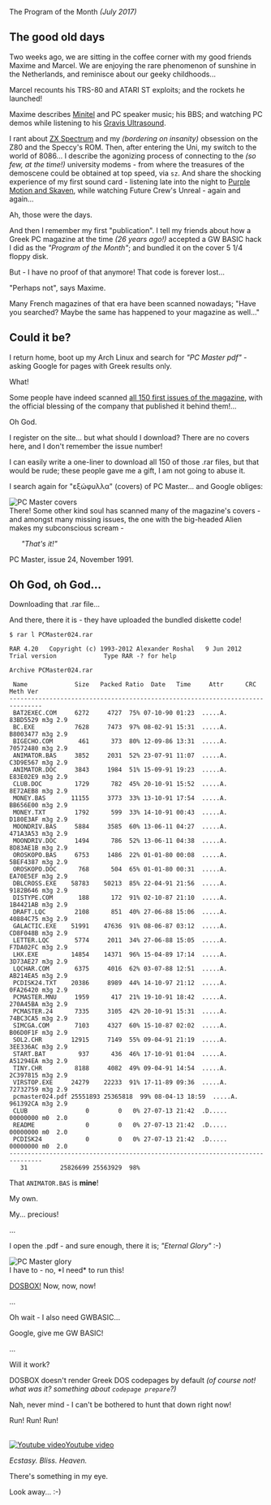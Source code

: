 The Program of the Month *(July 2017)*

## The good old days

Two weeks ago, we are sitting in the coffee corner with my good friends Maxime and Marcel.
We are enjoying the rare phenomenon of sunshine in the Netherlands, and reminisce about
our geeky childhoods...

Marcel recounts his TRS-80 and ATARI ST exploits; and the rockets he launched!

Maxime describes <a href="https://en.wikipedia.org/wiki/Minitel" target="_blank">Minitel</a>
and PC speaker music; his BBS; and watching PC demos while listening to his
<a href="https://en.wikipedia.org/wiki/Gravis_Ultrasound" target="_blank">Gravis Ultrasound</a>.

I rant about <a href="http://en.wikipedia.org/wiki/ZX_Spectrum#ZX_Spectrum_16K.2F48K"
target="_blank">ZX Spectrum</a> and my *(bordering on insanity)* obsession on the Z80
and the Speccy's ROM. Then, after entering the Uni, my switch to the world of 8086... 
I describe the agonizing process of connecting to the *(so few, at the
time!)* university modems - from where the treasures of the demoscene could be
obtained at top speed, via `sz`. And share the shocking experience of my first
sound card - listening late into the night to
<a href="https://www.youtube.com/watch?v=9qFQBcsUOWc&index=7&list=RDDmhtc5S4atU"
target="_blank">Purple Motion and Skaven</a>, while watching Future Crew's Unreal - again
and again...

Ah, those were the days.

And then I remember my first "publication". I tell my friends about how
a Greek PC magazine at the time *(26 years ago!)* accepted a GW BASIC hack 
I did as the *"Program of the Month"*; and bundled it on the cover 5 1/4 floppy
disk.

But - I have no proof of that anymore! That code is forever lost...

"Perhaps not", says Maxime.

Many French magazines of that era have been scanned nowadays; "Have you searched?
Maybe the same has happened to your magazine as well..."

## Could it be?

I return home, boot up my Arch Linux and search for *"PC Master pdf"* - asking
Google for pages with Greek results only.

What!

Some people have indeed scanned <a href="https://web.archive.org/web/20160611031312/http://www.iamretro.gr/pc-master/"
target="_blank">all 150 first issues of the magazine</a>, with the official blessing
of the company that published it behind them!...

Oh God. 

I register on the site... but what should I download? There are no covers here,
and I don't remember the issue number!

I can easily write a one-liner to download all 150 of those .rar files,
but that would be rude; these people gave me a gift, I am not going to abuse it.

I search again for "εξώφυλλα" (covers) of PC Master... and Google obliges:

<img src="covers.png" alt="PC Master covers">

<br>
There! Some other kind soul has scanned many of the magazine's covers - and amongst
many missing issues, the one with the big-headed Alien makes my subconscious scream -

&nbsp;&nbsp;&nbsp;&nbsp;&nbsp; *"That's it!"*

PC Master, issue 24, November 1991.

## Oh God, oh God...

Downloading that .rar file...

And there, there it is - they have uploaded the bundled diskette code!

    $ rar l PCMaster024.rar 
    
    RAR 4.20   Copyright (c) 1993-2012 Alexander Roshal   9 Jun 2012
    Trial version             Type RAR -? for help
    
    Archive PCMaster024.rar
    
     Name             Size   Packed Ratio  Date   Time     Attr      CRC   Meth Ver
    -------------------------------------------------------------------------------
     BAT2EXEC.COM     6272     4727  75% 07-10-90 01:23  .....A.   83BD5529 m3g 2.9
     BC.EXE           7628     7473  97% 08-02-91 15:31  .....A.   B8003477 m3g 2.9
     BIGECHO.COM       461      373  80% 12-09-86 13:31  .....A.   70572480 m3g 2.9
     ANIMATOR.BAS     3852     2031  52% 23-07-91 11:07  .....A.   C3D9E567 m3g 2.9
     ANIMATOR.DOC     3843     1984  51% 15-09-91 19:23  .....A.   E83E02E9 m3g 2.9
     CLUB.DOC         1729      782  45% 20-10-91 15:52  .....A.   8E72AEB8 m3g 2.9
     MONEY.BAS       11155     3773  33% 13-10-91 17:54  .....A.   BB656E00 m3g 2.9
     MONEY.TXT        1792      599  33% 14-10-91 00:43  .....A.   D180E3AF m3g 2.9
     MOONDRIV.BAS     5884     3585  60% 13-06-11 04:27  .....A.   471A3A53 m3g 2.9
     MOONDRIV.DOC     1494      786  52% 13-06-11 04:38  .....A.   8D83AE1B m3g 2.9
     OROSKOPO.BAS     6753     1486  22% 01-01-80 00:08  .....A.   5BEF4387 m3g 2.9
     OROSKOPO.DOC      768      504  65% 01-01-80 00:31  .....A.   EA70E5EF m3g 2.9
     DBLCROSS.EXE    58783    50213  85% 22-04-91 21:56  .....A.   9182B646 m3g 2.9
     DISTYPE.COM       188      172  91% 02-10-87 21:10  .....A.   1B4421AB m3g 2.9
     DRAFT.LQC        2108      851  40% 27-06-88 15:06  .....A.   40884C75 m3g 2.9
     GALACTIC.EXE    51991    47636  91% 08-06-87 03:12  .....A.   CD8F048B m3g 2.9
     LETTER.LQC       5774     2011  34% 27-06-88 15:05  .....A.   F7DA02FC m3g 2.9
     LHX.EXE         14854    14371  96% 15-04-89 17:14  .....A.   3D73AE27 m3g 2.9
     LQCHAR.COM       6375     4016  62% 03-07-88 12:51  .....A.   AB214EA5 m3g 2.9
     PCDISK24.TXT    20386     8989  44% 14-10-97 21:12  .....A.   0FA26420 m3g 2.9
     PCMASTER.MNU     1959      417  21% 19-10-91 18:42  .....A.   270A45BA m3g 2.9
     PCMASTER.24      7335     3105  42% 20-10-91 15:31  .....A.   74BC3CA5 m3g 2.9
     SIMCGA.COM       7103     4327  60% 15-10-87 02:02  .....A.   B06D0F1F m3g 2.9
     SOL2.CHR        12915     7149  55% 09-04-91 21:19  .....A.   3EE336AC m3g 2.9
     START.BAT         937      436  46% 17-10-91 01:04  .....A.   A51294EA m3g 2.9
     TINY.CHR         8188     4082  49% 09-04-91 14:54  .....A.   2C397815 m3g 2.9
     VIRSTOP.EXE     24279    22233  91% 17-11-89 09:36  .....A.   72732759 m3g 2.9
     pcmaster024.pdf 25551893 25365818  99% 08-04-13 18:59  .....A.   961392CA m3g 2.9
     CLUB                0        0   0% 27-07-13 21:42  .D.....   00000000 m0  2.0
     README              0        0   0% 27-07-13 21:42  .D.....   00000000 m0  2.0
     PCDISK24            0        0   0% 27-07-13 21:42  .D.....   00000000 m0  2.0
    -------------------------------------------------------------------------------
       31         25826699 25563929  98%

That `ANIMATOR.BAS` is **mine**!

My own.

My... precious!

...

I open the .pdf - and sure enough, there it is; *"Eternal Glory"* :-)

<img src="glory.jpg" alt="PC Master glory">

<br>
I have to - no, *I need* to run this!

<a href="https://www.dosbox.com/" target="_blank">DOSBOX!</a> Now, now, now!

...

Oh wait - I also need GWBASIC...

Google, give me GW BASIC!

...

Will it work?

DOSBOX doesn't render Greek DOS codepages by default *(of course not! what was it?
something about `codepage prepare`?)*

Nah, never mind - I can't be bothered to hunt that down right now!

Run! Run! Run!

<a href="https://www.youtube.com/watch?v=9u2AIiLwMns">
<br>
<img src="itworks.jpg" alt="Youtube video">Youtube video</img></a>

<em>Ecstasy. Bliss. Heaven.</em>

There's something in my eye.

Look away... :-)
